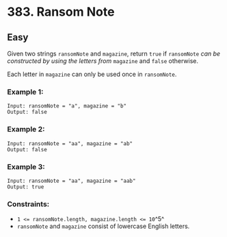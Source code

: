 # 383. Ransom Note


## Easy

Given two strings `ransomNote` and `magazine`, return `true` if `ransomNote` *can be constructed by using the letters from* `magazine` and `false` otherwise.

Each letter in `magazine` can only be used once in `ransomNote`.

### Example 1:
```console
Input: ransomNote = "a", magazine = "b"
Output: false
```

### Example 2:
```console
Input: ransomNote = "aa", magazine = "ab"
Output: false
```

### Example 3:
```console
Input: ransomNote = "aa", magazine = "aab"
Output: true
```

### Constraints:

- `1 <= ransomNote.length, magazine.length <= 10`^5^
- `ransomNote` and `magazine` consist of lowercase English letters.